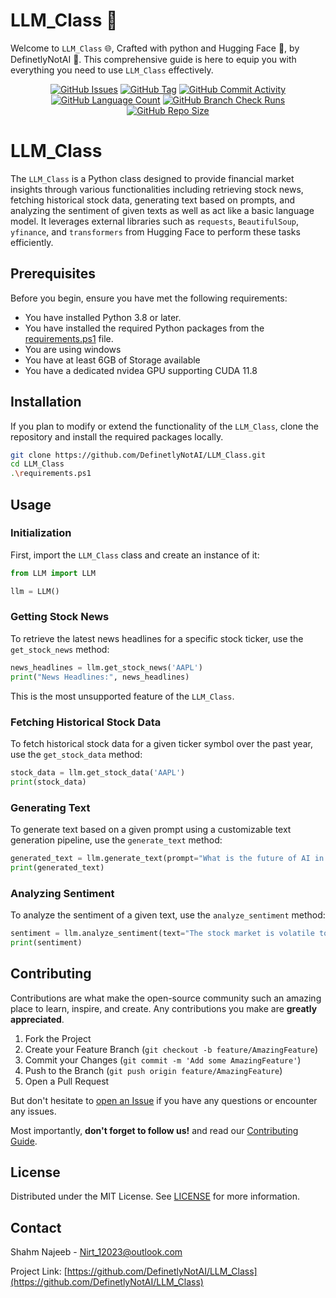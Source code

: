 # LLM_Class 📎

Welcome to `LLM_Class` 🌐,
Crafted with python and Hugging Face 🐍, by DefinetlyNotAI 🤗.
This comprehensive guide is here to equip you with everything you need to use `LLM_Class` effectively.

<div align="center">
    <a href="https://github.com/DefinetlyNotAI/LLM_Class/issues"><img src="https://img.shields.io/github/issues/DefinetlyNotAI/LLM_Class" alt="GitHub Issues"></a>
    <a href="https://github.com/DefinetlyNotAI/LLM_Class/tags"><img src="https://img.shields.io/github/v/tag/DefinetlyNotAI/LLM_Class" alt="GitHub Tag"></a>
    <a href="https://github.com/DefinetlyNotAI/LLM_Class/graphs/commit-activity"><img src="https://img.shields.io/github/commit-activity/t/DefinetlyNotAI/LLM_Class" alt="GitHub Commit Activity"></a>
    <a href="https://github.com/DefinetlyNotAI/LLM_Class/languages"><img src="https://img.shields.io/github/languages/count/DefinetlyNotAI/LLM_Class" alt="GitHub Language Count"></a>
    <a href="https://github.com/DefinetlyNotAI/LLM_Class/actions"><img src="https://img.shields.io/github/check-runs/DefinetlyNotAI/LLM_Class/main" alt="GitHub Branch Check Runs"></a>
    <a href="https://github.com/DefinetlyNotAI/LLM_Class"><img src="https://img.shields.io/github/repo-size/DefinetlyNotAI/LLM_Class" alt="GitHub Repo Size"></a>
</div>

# LLM_Class

The `LLM_Class` is a Python class designed to provide financial market insights through
various functionalities including retrieving stock news,
fetching historical stock data, generating text based on prompts,
and analyzing the sentiment of given texts as well as act like a basic language model.
It leverages external libraries such as `requests`, `BeautifulSoup`, `yfinance`, and `transformers` 
from Hugging Face to perform these tasks efficiently.

## Prerequisites

Before you begin, ensure you have met the following requirements:

- You have installed Python 3.8 or later.
- You have installed the required Python packages from the [requirements.ps1](requirements.ps1) file.
- You are using windows
- You have at least 6GB of Storage available
- You have a dedicated nvidea GPU supporting CUDA 11.8

## Installation

If you plan to modify or extend the functionality of the `LLM_Class`, clone the repository and install the required packages locally.

```bash
git clone https://github.com/DefinetlyNotAI/LLM_Class.git
cd LLM_Class
.\requirements.ps1
```

## Usage

### Initialization

First, import the `LLM_Class` class and create an instance of it:

```python
from LLM import LLM

llm = LLM()
```

### Getting Stock News

To retrieve the latest news headlines for a specific stock ticker, use the `get_stock_news` method:

```python
news_headlines = llm.get_stock_news('AAPL')
print("News Headlines:", news_headlines)
```

This is the most unsupported feature of the `LLM_Class`.

### Fetching Historical Stock Data

To fetch historical stock data for a given ticker symbol over the past year, use the `get_stock_data` method:

```python
stock_data = llm.get_stock_data('AAPL')
print(stock_data)
```

### Generating Text

To generate text based on a given prompt using a customizable text generation pipeline, 
use the `generate_text` method:

```python
generated_text = llm.generate_text(prompt="What is the future of AI in finance?")
print(generated_text)
```

### Analyzing Sentiment

To analyze the sentiment of a given text, use the `analyze_sentiment` method:

```python
sentiment = llm.analyze_sentiment(text="The stock market is volatile today.")
print(sentiment)
```

## Contributing

Contributions are what make the open-source community such an amazing place to learn,
inspire, and create. Any contributions you make are **greatly appreciated**.

1. Fork the Project
2. Create your Feature Branch (`git checkout -b feature/AmazingFeature`)
3. Commit your Changes (`git commit -m 'Add some AmazingFeature'`)
4. Push to the Branch (`git push origin feature/AmazingFeature`)
5. Open a Pull Request

But don't hesitate to [open an Issue](https://github.com/DefinetlyNotAI/LLM_Class/issues) 
if you have any questions or encounter any issues.

Most importantly, **don't forget to follow us!** and read our [Contributing Guide](CONTRIBUTING.md).

## License

Distributed under the MIT License. See [LICENSE](LICENSE) for more information.

## Contact

Shahm Najeeb - Nirt_12023@outlook.com

Project Link: [https://github.com/DefinetlyNotAI/LLM_Class](https://github.com/DefinetlyNotAI/LLM_Class)
